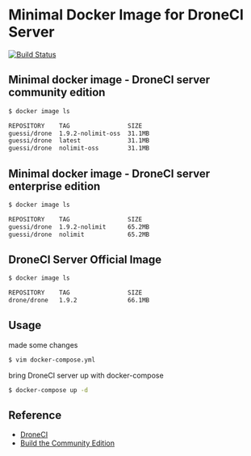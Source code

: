 # Minimal Docker Image for DroneCI Server

[![Build Status](https://cloud.drone.io/api/badges/guessi/drone-server-images/status.svg)](https://cloud.drone.io/guessi/drone-server-images)

## Minimal docker image - DroneCI server community edition

```bash
$ docker image ls

REPOSITORY    TAG                SIZE
guessi/drone  1.9.2-nolimit-oss  31.1MB
guessi/drone  latest             31.1MB
guessi/drone  nolimit-oss        31.1MB
```

## Minimal docker image - DroneCI server enterprise edition

```bash
$ docker image ls

REPOSITORY    TAG                SIZE
guessi/drone  1.9.2-nolimit      65.2MB
guessi/drone  nolimit            65.2MB
```

## DroneCI Server Official Image

```bash
$ docker image ls

REPOSITORY    TAG                SIZE
drone/drone   1.9.2              66.1MB
```

## Usage

made some changes

```bash
$ vim docker-compose.yml
```

bring DroneCI server up with docker-compose

```bash
$ docker-compose up -d
```

## Reference

- [DroneCI](https://github.com/drone/drone)
- [Build the Community Edition](https://github.com/drone/drone/blob/master/BUILDING_OSS)
